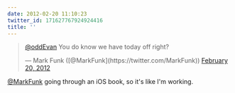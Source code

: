 ```yaml
---
date: 2012-02-20 11:10:23
twitter_id: 171627767924924416
title: ''
---
```


<blockquote class="twitter-tweet"><p lang="en" dir="ltr"><a href="https://twitter.com/oddEvan?ref_src=twsrc%5Etfw">@oddEvan</a> You do know we have today off right?</p>&mdash; Mark Funk ([@MarkFunk](https://twitter.com/MarkFunk)) <a href="https://twitter.com/MarkFunk/status/171627597929791489?ref_src=twsrc%5Etfw">February 20, 2012</a></blockquote>
<script async src="https://platform.twitter.com/widgets.js" charset="utf-8"></script>

[@MarkFunk](https://twitter.com/MarkFunk) going through an iOS book, so it's like I'm working.
